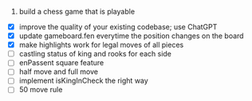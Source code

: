 <!-- things to do -->

1. build a chess game that is playable

- [x] improve the quality of your existing codebase; use ChatGPT
- [x] update gameboard.fen everytime the position changes on the board
- [x] make highlights work for legal moves of all pieces
- [ ] castling status of king and rooks for each side
- [ ] enPassent square feature
- [ ] half move and full move
- [ ] implement isKingInCheck the right way
- [ ] 50 move rule
